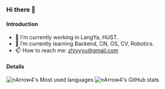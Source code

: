 ### Hi there 👋

<!--
**nArrow4/nArrow4** is a ✨ _special_ ✨ repository because its `README.md` (this file) appears on your GitHub profile.

Here are some ideas to get you started:

- 🔭 I'm currently working in LangYa, HUST.
- 🌱 I’m currently learning CV.
- 👯 I’m looking to collaborate on ...
- 🤔 I’m looking for help with ...
- 💬 Ask me about ...
- 📫 How to reach me: ...
- 😄 Pronouns: ...
- ⚡ Fun fact: ...
-->

#### Introduction

- 🔭 I'm currently working in LangYa, HUST.
- 🌱 I’m currently learning Backend, CN, OS, CV, Robotics.
- 📫 How to reach me: zhiyyyu@gmail.com

#### Details

![nArrow4's Most used languages](https://github-readme-stats.vercel.app/api/top-langs?username=nArrow4&show_icons=true&count_private=true&theme=gotham)
![nArrow4's GitHub stats](https://github-readme-stats.vercel.app/api?username=nArrow4)
